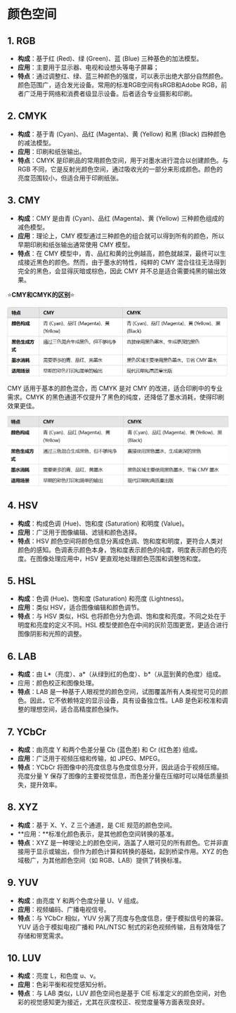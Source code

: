 # 颜色空间

## 1. RGB

- **构成**：基于红 (Red)、绿 (Green)、蓝 (Blue) 三种基色的加法模型。
- **应用**：主要用于显示器、电视和设想头等电子屏幕；
- **特点**：通过调整红、绿、蓝三种颜色的强度，可以表示出绝大部分自然颜色。颜色范围广，适合发光设备。常用的标准RGB空间有sRGB和Adobe RGB，前者广泛用于网络和消费者级显示设备。后者适合专业摄影和印刷。







## 2. CMYK

- **构成**：基于青 (Cyan)、品红 (Magenta)、黄 (Yellow) 和黑 (Black) 四种颜色的减法模型。
- **应用**：印刷和纸张输出。
- **特点**：CMYK 是印刷品的常用颜色空间，用于对墨水进行混合以创建颜色。与 RGB 不同，它是反射光颜色空间，通过吸收光的一部分来形成颜色。颜色的亮度范围较小，但适合用于印刷纸张。





## 3. CMY

- **构成**：CMY 是由青 (Cyan)、品红 (Magenta)、黄 (Yellow) 三种颜色组成的减色模型。
- **应用**：理论上，CMY 模型通过三种颜色的组合就可以得到所有的颜色，所以早期印刷和纸张输出通常使用 CMY 模型。
- **特点**：在 CMY 模型中，青、品红和黄的比例越高，颜色就越深，最终可以生成接近黑色的颜色。然而，由于墨水的特性，纯粹的 CMY 混合往往无法得到完全的黑色，会显得灰暗或棕色，因此 CMY 并不总是适合需要纯黑的输出效果。



⭐**CMY和CMYK的区别**⭐

![image-20241025231210476](images/image-20241025231210476.png)

CMY 适用于基本的颜色混合，而 CMYK 是对 CMY 的改进，适合印刷中的专业需求。CMYK 的黑色通道不仅提升了黑色的纯度，还降低了墨水消耗，使得印刷效果更佳。

![image-20241025231612491](images/image-20241025231612491.png)





## 4. HSV

- **构成**：构成色调 (Hue)、饱和度 (Saturation) 和明度 (Value)。
- **应用**：广泛用于图像编辑、滤镜和颜色选择。
- **特点**：HSV 颜色空间将颜色信息分离成色调、饱和度和明度，更符合人类对颜色的感知。色调表示颜色本身，饱和度表示颜色的纯度，明度表示颜色的亮度。在图像处理应用中，HSV 更直观地处理颜色范围和调整饱和度。



## 5. HSL

- **构成**：色调 (Hue)、饱和度 (Saturation) 和亮度 (Lightness)。
- **应用**：类似 HSV，适合图像编辑和颜色调节。
- **特点**：与 HSV 类似，HSL 也将颜色分为色调、饱和度和亮度。不同之处在于明度和亮度的定义不同。HSL 模型使颜色在中间的灰阶范围更宽，更适合进行图像阴影和光照的调整。





## 6. LAB

- **构成**：由 L*（亮度）、a*（从绿到红的色度）、b*（从蓝到黄的色度）组成。
- 应用：颜色校正和图像处理。
- **特点**：LAB 是一种基于人眼视觉的颜色空间，试图覆盖所有人类视觉可见的颜色。因此，它不依赖特定的显示设备，具有设备独立性。LAB 是色彩校准和调整的理想空间，适合高精度颜色操作。



## 7. YCbCr

- **构成**：由亮度 Y 和两个色差分量 Cb (蓝色差) 和 Cr (红色差) 组成。
- **应用**：广泛用于视频压缩和传输，如 JPEG、MPEG。
- **特点**：YCbCr 将图像中的亮度信息与色度信息分开，因此适合于视频压缩。亮度分量 Y 保存了图像的主要视觉信息，而色差分量在压缩时可以降低质量损失，提升效率。







## 8. XYZ

- **构成**：基于 X、Y、Z 三个通道，是 CIE 规范的颜色空间。
- **应用：**标准化颜色表示，是其他颜色空间转换的基准。
- **特点**：XYZ 是一种理论上的颜色空间，涵盖了人眼可见的所有颜色。它并非直接用于显示或输出，但作为颜色计算和转换的基础，起到桥梁作用。XYZ 的色域极广，为其他颜色空间（如 RGB、LAB）提供了转换标准。







## 9. YUV

- **构成**：由亮度 Y 和两个色度分量 U、V 组成。
- **应用**：视频编码、广播电视信号。
- **特点**：与 YCbCr 相似，YUV 分离了亮度与色度信息，便于模拟信号的兼容。YUV 适合于模拟电视广播和 PAL/NTSC 制式的彩色视频传输，且有效降低了存储和带宽需求。





## 10. LUV

- **构成**：亮度 L，和色度 u、v。
- **应用**：色彩平衡和视觉感知分析。
- **特点**：与 LAB 类似，LUV 颜色空间也是基于 CIE 标准定义的颜色空间，对色彩的视觉感知更为接近，尤其在灰度校正、视觉度量等方面表现良好。

